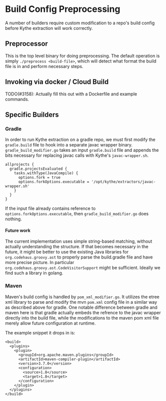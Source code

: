 # Build Config Preprocessing

A number of builders require custom modification to a repo's build config before
Kythe extraction will work correctly.

## Preprocessor

This is the top level binary for doing preprocessing.  The default operation is
simply `./preprocess <build-file>`, which will detect what format the build file
is in and perform necessary steps.

## Invoking via docker / Cloud Build

TODO(#3158): Actually fill this out with a Dockerfile and example commands.

## Specific Builders

### Gradle

In order to run Kythe extraction on a gradle repo, we must first modify the
`gradle.build` file to hook into a separate javac wrapper binary.
`gradle_build_modifier.go` takes an input `gradle.build` file and appends the
bits necessary for replacing javac calls with Kythe's `javac-wrapper.sh`.

```
allprojects {
  gradle.projectsEvaluated {
    tasks.withType(JavaCompile) {
      options.fork = true
      options.forkOptions.executable = '/opt/kythe/extractors/javac-wrapper.sh'
    }
  }
}
```

If the input file already contains reference to
`options.forkOptions.executable`, then `gradle_build_modifier.go` does nothing.

#### Future work

The current implementation uses simple string-based matching, without actually
understanding the structure.  If that becomes necessary in the future, it might
be better to use the existing Java libraries for `org.codehaus.groovy.ast` to
properly parse the build.gradle file and have more precise picture.  In
particular `org.codehaus.groovy.ast.CodeVisitorSupport` might be sufficient.
Ideally we find such a library in golang.

### Maven

Maven's build config is handled by `pom_xml_modifier.go`.  It utilizes the etree
xml library to parse and modify the mvn `pom.xml` config file in a similar way
as described above for gradle.  One notable difference between gradle and maven
here is that gradle actually embeds the refrence to the javac wrapper directly
into the build file, while the modifications to the maven pom xml file merely
allow future configuration at runtime.

The example snippet it drops in is:

```
<build>
  <plugins>
    <plugin>
      <groupId>org.apache.maven.plugins</groupId>
      <artifactId>maven-compiler-plugin</artifactId>
      <version>3.7.0</version>
      <configuration>
        <source>1.8</source>
        <target>1.8</target>
      </configuration>
    </plugin>
  </plugins>
</build>
```
